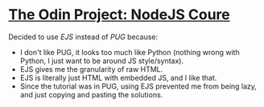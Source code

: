 # [The Odin Project: NodeJS Coure](https://www.theodinproject.com/paths/full-stack-javascript/courses/nodejs)

Decided to use *EJS* instead of *PUG* because:
- I don't like PUG, it looks too much like Python (nothing wrong with Python, I just want to be around JS style/syntax).
- EJS gives me the granularity of raw HTML.
- EJS is literally just HTML with embedded JS, and I like that.
- Since the tutorial was in PUG, using EJS prevented me from being lazy, and just copying and pasting the solutions.
